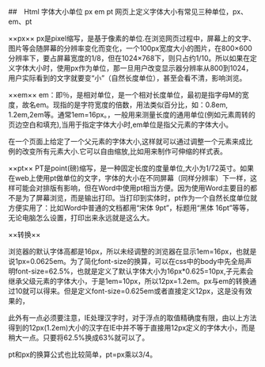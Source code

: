 ##　Html 字体大小单位 px em pt
网页上定义字体大小有常见三种单位，px、em、pt

××px××
px是pixel缩写，是基于像素的单位.在浏览网页过程中，屏幕上的文字、图片等会随屏幕的分辨率变化而变化，一个100px宽度大小的图片，在800×600分辨率下，要占屏幕宽度的1/8，但在1024×768下，则只占约1/10。所以如果在定义字体大小时，使用px作为单位，那一旦用户改变显示器分辨率从800到1024，用户实际看到的文字就要变“小”（自然长度单位），甚至会看不清，影响浏览。 

××em××
em：即％，是相对单位，是一个相对长度单位，最初是指字母M的宽度，故名em。现指的是字符宽度的倍数，用法类似百分比，如：0.8em, 1.2em,2em等。通常1em=16px。，一般用来测量长度的通用单位(例如元素周转的页边空白和填充),当用于指定字体大小时,em单位是指父元素的字体大小。

在一个页面上给定了一个父元素的字体大小,这样就可以通过调整一个元素来成比例的改变所有元素大小.它可以自由缩放,比如用来制作可伸缩的样式表。

××pt××
PT是point(磅)缩写，是一种固定长度的度量单位,大小为1/72英寸。如果在web上使用pt做单位的文字，字体的大小在不同屏幕（同样分辨率）下一样，这样可能会对排版有影响，但在Word中使用pt相当方便。因为使用Word主要目的都不是为了屏幕浏览，而是输出打印。当打印到实体时，pt作为一个自然长度单位就方便实用了：比如Word中普通的文档都用“宋体 9pt”，标题用“黑体 16pt”等等，无论电脑怎么设置，打印出来永远就是这么大。

××转换××
 
浏览器的默认字体高都是16px，所以未经调整的浏览器在显示1em=16px，也就是说1px=0.0625em。为了简化font-size的换算，可以在css中的body中先全局声明font-size=62.5%，也就是定义了默认字体大小为16px*0.625=10px,子元素会继承父级元素的字体大小，于是1em=10px，所以12px=1.2em。px与em的转换通过10就可以得来。但是定义font-size=0.625em或者直接定义12px，这是没有效果的，


此外有一点必须要注意，IE处理汉字时，对于浮点的取值精确度有限，由以上方法得到的12px(1.2em)大小的汉字在IE中并不等于直接用12px定义的字体大小，而是稍大一点。只要将62.5%换成63%就可以了。
 
pt和px的换算公式也比较简单，pt=px乘以3/4。
